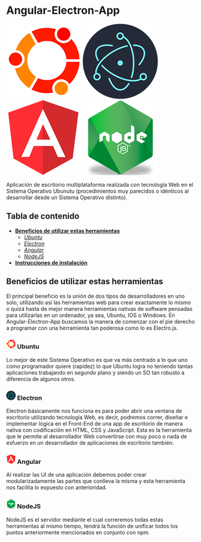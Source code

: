 # Angular-Electron-App

![Ubuntu logo](assets/Ubuntu.png) ![Electron logo](assets/Electron.png) ![Angular logo](assets/Angular.png) ![Node logo](assets/Node.png)

Aplicación de escritorio multiplataforma realizada con tecnología Web en el Sistema Operativo Ubunutu (procedimientos muy parecidos o idénticos al desarrollar desde un Sistema Operativo distinto).

## Tabla de contenido

- **[Beneficios de utilizar estas herramientas](#Beneficios-de-utilizar-estas-herramientas)**
  - *[Ubuntu](#-ubuntu)*
  - *[Electron](#![Electron](assets/ElectronP.png)-Electron)*
  - *[Angular](#![Angular](assets/AngularP.png)-Angular)*
  - *[NodeJS](#![NodeJS](assets/NodeP.png)-NodeJS)*
- **[Instrucciones de instalación](#installation-instructions)**

## Beneficios de utilizar estas herramientas

El principal beneficio es la unión de dos tipos de desarrolladores en uno solo, utilizando así las herramientas web para crear exactamente lo mismo o quizá hasta de mejor manera herramientas nativas de software pensadas para utilizarlas en un ordenador, ya sea, Ubuntu, IOS o Windows.
En Angular-Electron-App buscamos la manera de comenzar con el pie derecho a programar con una herramienta tan poderosa como lo es Electro.js.

### ![Ubuntu](assets/UbuntuP.png) Ubuntu

Lo mejor de este Sistema Operativo es que va más centrado a lo que uno como programador quiere (rapidez) lo que Ubuntu logra no teniendo tantas aplicaciones trabajando en segundo plano y siendo un SO tan robusto a diferencia de algunos otros.

### ![Electron](assets/ElectronP.png) Electron

Electron básicamente nos funciona es para poder abrir una ventana de escritorio utilizando tecnología Web, es decir, podremos correr, diseñar e implementar lógica en el Front-End de una app de escritorio de manera nativa con codificación en HTML, CSS y JavaScript.
Esta es la herramienta que le permite al desarrollador Web convertirse con muy poco o nada de esfuerzo en un desarrollador de aplicaciones de escritorio también.

### ![Angular](assets/AngularP.png) Angular

Al realizar las UI de una aplicación debemos poder crear modularizadamente las partes que conlleva la misma y esta herramienta nos facilita lo expuesto con anterioridad.

### ![NodeJS](assets/NodeP.png) NodeJS

NodeJS es el servidor mediante el cual correremos todas estas herramientas al mismo tiempo, tendrá la función de unificar todos los puntos anteriormente mencionados en conjunto con npm.